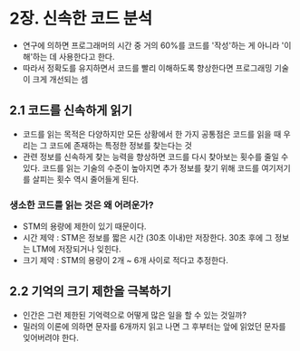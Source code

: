 # 2장. 신속한 코드 분석
- 연구에 의하면 프로그래머의 시간 중 거의 60%를 코드를 '작성'하는 게 아니라 '이해'하는 데 사용한다고 한다.
- 따라서 정확도를 유지하면서 코드를 빨리 이해하도록 향상한다면 프로그래밍 기술이 크게 개선되는 셈

## 2.1 코드를 신속하게 읽기
- 코드를 읽는 목적은 다양하지만 모든 상황에서 한 가지 공통점은 코드를 읽을 때 우리는 그 코드에 존재하는 특정한 정보를 찾는다는 것
- 관련 정보를 신속하게 찾는 능력을 향상하면 코드를 다시 찾아보는 횟수를 줄일 수 있다. 코드를 읽는 기술의 수준이 높아지면 추가 정보를 찾기 위해 코드를 여기저기를 살피는 횟수 역시 줄어들게 된다.

### 생소한 코드를 읽는 것은 왜 어려운가?
- STM의 용량에 제한이 있기 때문이다.
- 시간 제약 : STM은 정보를 짧은 시간 (30초 이내)만 저장한다. 30초 후에 그 정보는 LTM에 저장되거나 잊힌다.
- 크기 제약 : STM의 용량이 2개 ~ 6개 사이로 적다고 추정한다.

## 2.2 기억의 크기 제한을 극복하기
- 인간은 그런 제한된 기억력으로 어떻게 많은 일을 할 수 있는 것일까?
- 밀러의 이론에 의하면 문자를 6개까지 읽고 나면 그 후부터는 앞에 읽었던 문자를 잊어버려야 한다.
